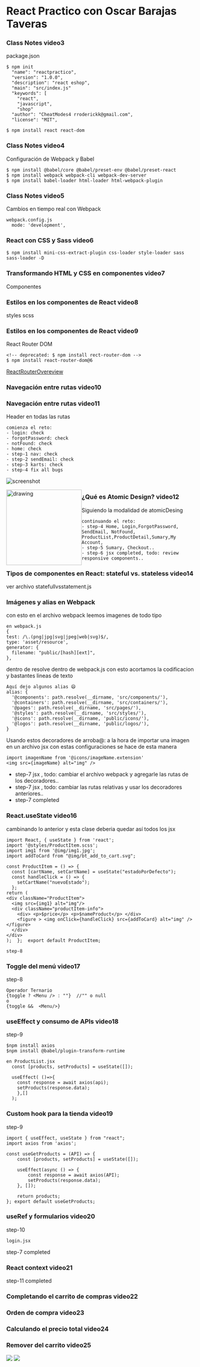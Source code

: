 # React Practico con Oscar Barajas Taveras
### Class Notes video3
package.json
```
$ npm init
  "name": "reactpractico",
  "version": "1.0.0",
  "description": "react eshop",
  "main": "src/index.js"
  "keywords": [
    "react",
    "javascript",
    "shop"
  "author": "CheatModes4 rroderickk@gmail.com",
  "license": "MIT",
  
$ npm install react react-dom 
```

### Class Notes video4
Configuración de Webpack y Babel

```
$ npm install @babel/core @babel/preset-env @babel/preset-react
$ npm install webpack webpack-cli webpack-dev-server
$ npm install babel-loader html-loader html-webpack-plugin 

```
### Class Notes video5
Cambios en tiempo real con Webpack

```
webpack.config.js
  mode: 'development',
```
### React con CSS y Sass video6
```
$ npm install mini-css-extract-plugin css-loader style-loader sass sass-loader -D
```
### Transformando HTML y CSS en componentes video7
Componentes

### Estilos en los componentes de React video8
styles scss

### Estilos en los componentes de React video9
React Router DOM
```
<!-- deprecated: $ npm install rect-router-dom -->
$ npm install react-router-dom@6
```
[ReactRouterOvereview](https://reactrouter.com/docs/en/v6/getting-started/overview#configuring-routes)

### Navegación entre rutas video10
### Navegación entre rutas video11
Header en todas las rutas
```
comienza el reto:
- login: check
- forgotPassword: check
- notFound: check
- home: check
- step-1 nav: check
- step-2 sendEmail: check
- step-3 karts: check
- step-4 fix all bugs
```
![screenshot](/screenshot.jpg)

<img src="./iPhone6_7_8_Plus.png" alt="drawing" style="width: 200px; float: left;" alt="iphone"/> 

###  ¿Qué es Atomic Design? video12
Siguiendo la modalidad de atomicDesing
```
continuando el reto:
- step-4 Home, Login,ForgotPassword, SendEmail, NotFound, ProductList,ProductDetail,Sumary,My Account,
- step-5 Sumary, Checkout..
- step-6 jsx completed, todo: review responsive components..
```

###  Tipos de componentes en React: stateful vs. stateless video14
ver archivo statefullvsstatement.js

### Imágenes y alias en Webpack
con esto en el archivo webpack leemos imagenes de todo tipo
```
en webpack.js
{
test: /\.(png|jpg|svg|jpeg|web|svg)$/,
type: 'asset/resource',
generator: {
  filename: "public/[hash][ext]",
},
```
dentro de resolve dentro de webpack.js con esto acortamos la codificacion y bastantes lineas de texto
```
Aquí dejo algunos alias 😄
alias: {
  '@components': path.resolve(__dirname, 'src/components/'),
  '@containers': path.resolve(__dirname, 'src/containers/'),
  '@pages': path.resolve(__dirname, 'src/pages/'),
  '@styles': path.resolve(__dirname, 'src/styles/'),
  '@icons': path.resolve(__dirname, 'public/icons/'),
  '@logos': path.resolve(__dirname, 'public/logos/'),
}
```
Usando estos decoradores de arroba@:
a la hora de importar una imagen en un archivo jsx con estas configuraciones se hace de esta manera 

```
import imagenName from '@icons/imageName.extension'
<img src={imageName} alt="img" />
```
- step-7 jsx , todo: cambiar el archivo webpack y agregarle las rutas de los decoradores..
- step-7 jsx , todo: cambiar las rutas relativas y usar los decoradores anteriores..
- step-7 completed

### React.useState video16
cambinando lo anterior y esta clase deberia quedar así todos los jsx
```
import React, { useState } from 'react';
import '@styles/ProductItem.scss';   
import img1 from '@img/img1.jpg';
import addToCard from "@img/bt_add_to_cart.svg";

const ProductItem = () => {
  const [cartName, setCartName] = useState("estadoPorDefecto");
  const handleClick = () => {
    setCartName("nuevoEstado");
  };
return (
<div className="ProductItem">
  <img src={img1} alt="img"/>
  <div className="productItem-info">
    <div> <p>$price</p> <p>$nameProduct</p> </div>
    <figure > <img onClick={handleClick} src={addToCard} alt="img" /> </figure>
  </div>
</div>
);  };  export default ProductItem;

```

```
step-8

```

### Toggle del menú video17
step-8
```
Operador Ternario
{toggle ? <Menu /> : ""}  //"" o null
o
{toggle &&  <Menu/>}

```
### useEffect y consumo de APIs video18
step-9
```
$npm install axios
$npm install @babel/plugin-transform-runtime 

en ProductList.jsx
  const [products, setProducts] = useState([]);

  useEffect( ()=>{
    const response = await axios(api);
    setProducts(response.data);
    },[] 
  );
```
### Custom hook para la tienda video19
step-9
```
import { useEffect, useState } from "react";
import axios from 'axios';

const useGetProducts = (API) => {
	const [products, setProducts] = useState([]);

	useEffect(async () => {
		const response = await axios(API);
		setProducts(response.data);
	}, []);

	return products;
}; export default useGetProducts;
```
### useRef y formularios video20
step-10

```
login.jsx
```

step-7 completed

### React context video21

step-11 completed

### Completando el carrito de compras video22
### Orden de compra video23
### Calculando el precio total video24
### Remover del carrito video25
<img src='./completed.png' class='fit-image'/>

<img src='./completedRemovdpng.png' class='fit-image'/>
